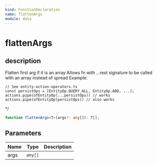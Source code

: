 ```yaml
---
kind: FunctionDeclaration
name: flattenArgs
module: data
---
```


# flattenArgs

## description

Flatten first arg if it is an array
Allows fn with ...rest signature to be called with an array instead of spread
Example:

```
// See entity-action-operators.ts
const persistOps = [EntityOp.QUERY_ALL, EntityOp.ADD, ...];
actions.pipe(ofEntityOp(...persistOps)) // works
actions.pipe(ofEntityOp(persistOps)) // also works
```

\*/

```ts
function flattenArgs<T>(args?: any[]): T[];
```

## Parameters

| Name | Type    | Description |
| ---- | ------- | ----------- |
| args | `any[]` |             |
